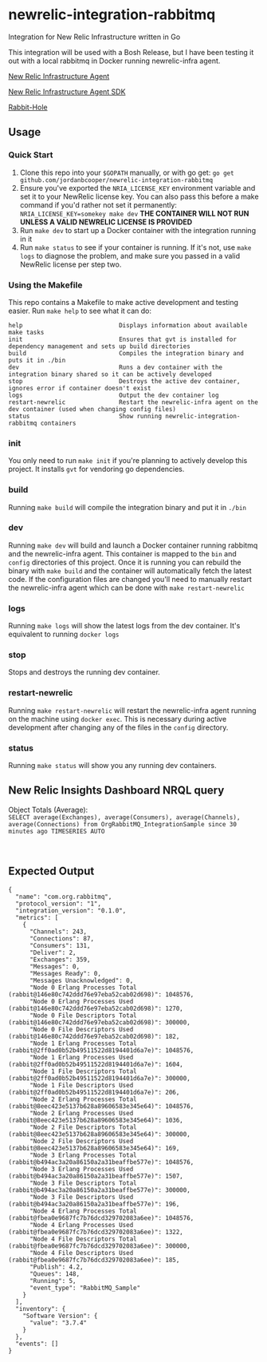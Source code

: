 # newrelic-integration-rabbitmq
Integration for New Relic Infrastructure written in Go

This integration will be used with a Bosh Release, but I have been testing it out with a local rabbitmq in Docker running newrelic-infra agent.

[New Relic Infrastructure Agent](https://docs.newrelic.com/docs/infrastructure/new-relic-infrastructure/installation/install-infrastructure-linux)

[New Relic Infrastructure Agent SDK](https://github.com/newrelic/infra-integrations-sdk)

[Rabbit-Hole](https://github.com/michaelklishin/rabbit-hole)


## Usage

### Quick Start
1. Clone this repo into your `$GOPATH` manually, or with go get: `go get github.com/jordanbcooper/newrelic-integration-rabbitmq`
1. Ensure you've exported the `NRIA_LICENSE_KEY` environment variable and set it to your NewRelic license key. You can also pass this before a make command if you'd rather not set it permanently: `NRIA_LICENSE_KEY=somekey make dev` **THE CONTAINER WILL NOT RUN UNLESS A VALID NEWRELIC LICENSE IS PROVIDED**
1. Run `make dev` to start up a Docker container with the integration running in it
1. Run `make status` to see if your container is running. If it's not, use `make logs` to diagnose the problem, and make sure you passed in a valid NewRelic license per step two.

### Using the Makefile
This repo contains a Makefile to make active development and testing easier. Run `make help` to see what it can do:

```
help                           Displays information about available make tasks
init                           Ensures that gvt is installed for dependency management and sets up build directories
build                          Compiles the integration binary and puts it in ./bin
dev                            Runs a dev container with the integration binary shared so it can be actively developed
stop                           Destroys the active dev container, ignores error if container doesn't exist
logs                           Output the dev container log
restart-newrelic               Restart the newrelic-infra agent on the dev container (used when changing config files)
status                         Show running newrelic-integration-rabbitmq containers
```

### init
You only need to run `make init` if you're planning to actively develop this project.  It installs `gvt` for vendoring 
go dependencies.

### build
Running `make build` will compile the integration binary and put it in `./bin`

### dev
Running `make dev` will build and launch a Docker container running rabbitmq and the newrelic-infra agent. This container
is mapped to the `bin` and `config` directories of this project. Once it is running you can rebuild the binary with
`make build` and the container will automatically fetch the latest code. If the configuration files are changed you'll
need to manually restart the newrelic-infra agent which can be done with `make restart-newrelic`

### logs
Running `make logs` will show the latest logs from the dev container. It's equivalent to running `docker logs`

### stop
Stops and destroys the running dev container.

### restart-newrelic
Running `make restart-newrelic` will restart the newrelic-infra agent running on the machine using `docker exec`. This is
necessary during active development after changing any of the files in the `config` directory.

### status
Running `make status` will show you any running dev containers.

## New Relic Insights Dashboard NRQL query
Object Totals (Average):
<br>
```SELECT average(Exchanges), average(Consumers), average(Channels), average(Connections) from OrgRabbitMQ_IntegrationSample since 30 minutes ago TIMESERIES AUTO```

<br>

## Expected Output
```
{
  "name": "com.org.rabbitmq",
  "protocol_version": "1",
  "integration_version": "0.1.0",
  "metrics": [
    {
      "Channels": 243,
      "Connections": 87,
      "Consumers": 131,
      "Deliver": 2,
      "Exchanges": 359,
      "Messages": 0,
      "Messages Ready": 0,
      "Messages Unacknowledged": 0,
      "Node 0 Erlang Processes Total (rabbit@146e80c742ddd76e97eba52cab02d698)": 1048576,
      "Node 0 Erlang Processes Used (rabbit@146e80c742ddd76e97eba52cab02d698)": 1270,
      "Node 0 File Descriptors Total (rabbit@146e80c742ddd76e97eba52cab02d698)": 300000,
      "Node 0 File Descriptors Used (rabbit@146e80c742ddd76e97eba52cab02d698)": 182,
      "Node 1 Erlang Processes Total (rabbit@2ff0ad0b52b49511522d8194401d6a7e)": 1048576,
      "Node 1 Erlang Processes Used (rabbit@2ff0ad0b52b49511522d8194401d6a7e)": 1604,
      "Node 1 File Descriptors Total (rabbit@2ff0ad0b52b49511522d8194401d6a7e)": 300000,
      "Node 1 File Descriptors Used (rabbit@2ff0ad0b52b49511522d8194401d6a7e)": 206,
      "Node 2 Erlang Processes Total (rabbit@8eec423e5137b628a89606583e345e64)": 1048576,
      "Node 2 Erlang Processes Used (rabbit@8eec423e5137b628a89606583e345e64)": 1036,
      "Node 2 File Descriptors Total (rabbit@8eec423e5137b628a89606583e345e64)": 300000,
      "Node 2 File Descriptors Used (rabbit@8eec423e5137b628a89606583e345e64)": 169,
      "Node 3 Erlang Processes Total (rabbit@b494ac3a20a86150a2a31beaffbe577e)": 1048576,
      "Node 3 Erlang Processes Used (rabbit@b494ac3a20a86150a2a31beaffbe577e)": 1507,
      "Node 3 File Descriptors Total (rabbit@b494ac3a20a86150a2a31beaffbe577e)": 300000,
      "Node 3 File Descriptors Used (rabbit@b494ac3a20a86150a2a31beaffbe577e)": 196,
      "Node 4 Erlang Processes Total (rabbit@fbea0e9687fc7b76dcd329702083a6ee)": 1048576,
      "Node 4 Erlang Processes Used (rabbit@fbea0e9687fc7b76dcd329702083a6ee)": 1322,
      "Node 4 File Descriptors Total (rabbit@fbea0e9687fc7b76dcd329702083a6ee)": 300000,
      "Node 4 File Descriptors Used (rabbit@fbea0e9687fc7b76dcd329702083a6ee)": 185,
      "Publish": 4.2,
      "Queues": 148,
      "Running": 5,
      "event_type": "RabbitMQ_Sample"
    }
  ],
  "inventory": {
    "Software Version": {
      "value": "3.7.4"
    }
  },
  "events": []
}
```
